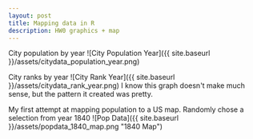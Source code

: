 ```yaml
---
layout: post
title: Mapping data in R
description: HW0 graphics + map
---
```

City population by year
![City Population Year]({{ site.baseurl }}/assets/citydata_population_year.png)

City ranks by year
![City Rank Year]({{ site.baseurl }}/assets/citydata_rank_year.png)
I know this graph doesn't make much sense, but the pattern it created was pretty.

My first attempt at mapping population to a US map. 
Randomly chose a selection from year 1840
![Pop Data]({{ site.baseurl }}/assets/popdata_1840_map.png "1840 Map")